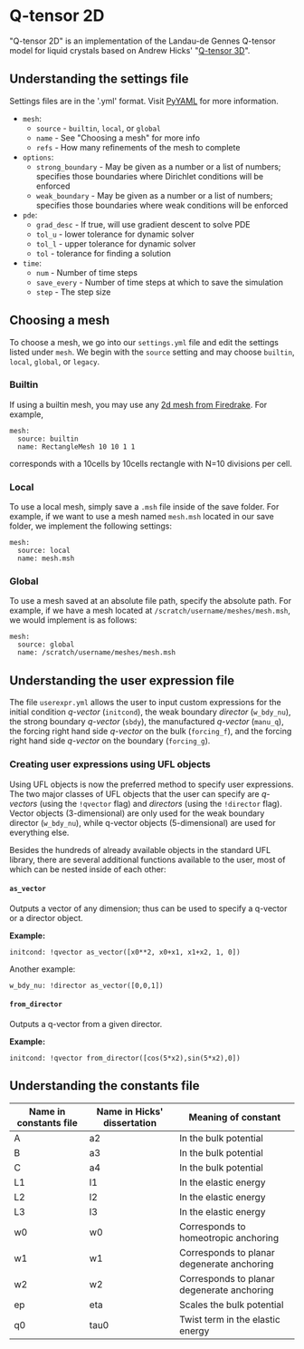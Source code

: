 # Q-tensor 2D

"Q-tensor 2D" is an implementation of the Landau-de Gennes Q-tensor model for liquid crystals based on Andrew Hicks' "[Q-tensor 3D](https://github.com/andrewlhicks/q-tensor-3d)".

## Understanding the settings file

Settings files are in the '.yml' format. Visit [PyYAML](https://pyyaml.org/wiki/PyYAMLDocumentation) for more information.

- `mesh`:
  - `source` - `builtin`, `local`, or `global`
  - `name` - See "Choosing a mesh" for more info
  - `refs` - How many refinements of the mesh to complete
- `options`:
  - `strong_boundary` - May be given as a number or a list of numbers; specifies those boundaries where Dirichlet conditions will be enforced
  - `weak_boundary` - May be given as a number or a list of numbers; specifies those boundaries where weak conditions will be enforced
- `pde`:
  - `grad_desc` - If true, will use gradient descent to solve PDE
  - `tol_u` - lower tolerance for dynamic solver
  - `tol_l` - upper tolerance for dynamic solver
  - `tol` - tolerance for finding a solution
- `time`:
  - `num` - Number of time steps
  - `save_every` - Number of time steps at which to save the simulation
  - `step` - The step size

## Choosing a mesh

To choose a mesh, we go into our `settings.yml` file and edit the settings listed under `mesh`.
We begin with the `source` setting and may choose `builtin`, `local`, `global`, or `legacy`.

### Builtin

If using a builtin mesh, you may use any [2d mesh from Firedrake](https://www.firedrakeproject.org/_modules/firedrake/utility_meshes.html). For example, 
```
mesh:
  source: builtin
  name: RectangleMesh 10 10 1 1
```
corresponds with a 10cells by 10cells rectangle with N=10 divisions per cell.

### Local

To use a local mesh, simply save a `.msh` file inside of the save folder.
For example, if we want to use a mesh named `mesh.msh` located in our save folder, we implement the following settings:
```
mesh:
  source: local
  name: mesh.msh
```

### Global

To use a mesh saved at an absolute file path, specify the absolute path.
For example, if we have a mesh located at `/scratch/username/meshes/mesh.msh`, we would implement is as follows:
```
mesh:
  source: global
  name: /scratch/username/meshes/mesh.msh
```

## Understanding the user expression file

The file `userexpr.yml` allows the user to input custom expressions for the initial condition _q-vector_ (`initcond`), the weak boundary _director_ (`w_bdy_nu`), the strong boundary _q-vector_ (`sbdy`), the manufactured _q-vector_ (`manu_q`), the forcing right hand side _q-vector_ on the bulk (`forcing_f`), and the forcing right hand side _q-vector_ on the boundary (`forcing_g`).

### Creating user expressions using UFL objects

Using UFL objects is now the preferred method to specify user expressions.
The two major classes of UFL objects that the user can specify are _q-vectors_ (using the `!qvector` flag) and _directors_ (using the `!director` flag).
Vector objects (3-dimensional) are only used for the weak boundary director (`w_bdy_nu`), while q-vector objects (5-dimensional) are used for everything else.

Besides the hundreds of already available objects in the standard UFL library, there are several additional functions available to the user, most of which can be nested inside of each other:

#### `as_vector`

Outputs a vector of any dimension; thus can be used to specify a q-vector or a director object.

__Example:__
```
initcond: !qvector as_vector([x0**2, x0+x1, x1+x2, 1, 0])
```
Another example:
```
w_bdy_nu: !director as_vector([0,0,1])
```

#### `from_director`

Outputs a q-vector from a given director.

__Example:__
```
initcond: !qvector from_director([cos(5*x2),sin(5*x2),0])
```

## Understanding the constants file

| Name in constants file | Name in Hicks' dissertation | Meaning of constant |
| --- | --- | --- |
| A   | a2  | In the bulk potential |
| B   | a3  | In the bulk potential |
| C   | a4  | In the bulk potential |
| L1  | l1  | In the elastic energy |
| L2  | l2  | In the elastic energy |
| L3  | l3  | In the elastic energy |
| w0  | w0  | Corresponds to homeotropic anchoring |
| w1  | w1  | Corresponds to planar degenerate anchoring |
| w2  | w2  | Corresponds to planar degenerate anchoring |
| ep  | eta | Scales the bulk potential |
| q0  | tau0 | Twist term in the elastic energy |
